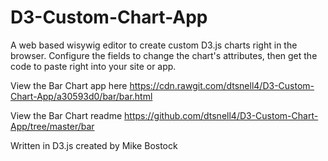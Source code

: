 # D3-Custom-Chart-App

A web based wisywig editor to create custom D3.js charts right in the browser.  Configure the fields to change the chart's attributes, then get the code to paste right into your site or app. 

View the Bar Chart app here https://cdn.rawgit.com/dtsnell4/D3-Custom-Chart-App/a30593d0/bar/bar.html

View the Bar Chart readme https://github.com/dtsnell4/D3-Custom-Chart-App/tree/master/bar 

Written in D3.js created by Mike Bostock
